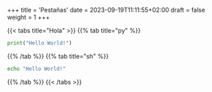 +++
title = 'Pestañas'
date = 2023-09-19T11:11:55+02:00
draft = false
weight = 1
+++

{{< tabs title="Hola" >}}
{{% tab title="py" %}}
```python
print("Hello World!")
```
{{% /tab %}}
{{% tab title="sh" %}}
```bash
echo "Hello World!"
```
{{% /tab %}}
{{< /tabs >}}